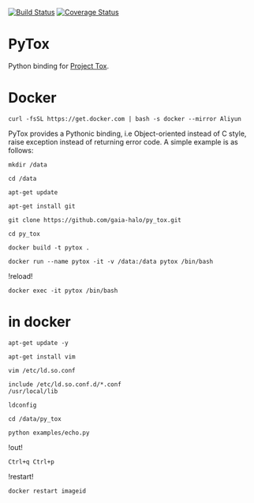 [![Build Status](http://img.shields.io/travis/TokTok/py-toxcore-c.svg)](https://travis-ci.org/TokTok/py-toxcore-c)
[![Coverage Status](https://coveralls.io/repos/github/TokTok/py-toxcore-c/badge.svg?branch=master)](https://coveralls.io/github/TokTok/py-toxcore-c?branch=master)

# PyTox

Python binding for [Project Tox](https://github.com/TokTok/c-toxcore).

# Docker

```
curl -fsSL https://get.docker.com | bash -s docker --mirror Aliyun
```

PyTox provides a Pythonic binding, i.e Object-oriented instead of C style, raise
exception instead of returning error code. A simple example is as follows:

```
mkdir /data
```

```
cd /data
```

```
apt-get update 
```

```
apt-get install git
```

```
git clone https://github.com/gaia-halo/py_tox.git
```

```
cd py_tox
```

```
docker build -t pytox .
```

```
docker run --name pytox -it -v /data:/data pytox /bin/bash
```
!reload!
```
docker exec -it pytox /bin/bash
```

# in docker

```
apt-get update -y
```

```
apt-get install vim
```

```
vim /etc/ld.so.conf
```

```
include /etc/ld.so.conf.d/*.conf
/usr/local/lib
```

```
ldconfig
```

```
cd /data/py_tox
```

```
python examples/echo.py
```

!out!
```
Ctrl+q Ctrl+p
```

!restart!
```
docker restart imageid
```
